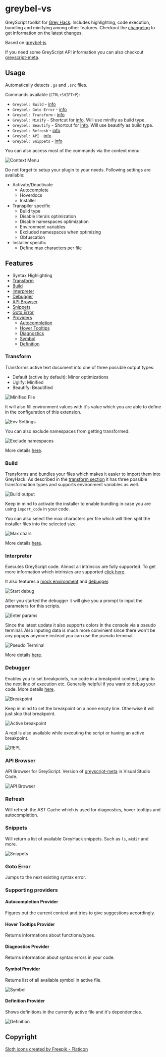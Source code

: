 # greybel-vs

GreyScript toolkit for [Grey Hack](https://greyhackgame.com). Includes highlighting, code execution, bundling and minifying among other features. Checkout the [changelog](https://github.com/ayecue/greybel-vs/blob/main/CHANGELOG.md) to get information on the latest changes.

Based on [greybel-js](https://github.com/ayecue/greybel-js).

If you need some GreyScript API information you can also checkout [greyscript-meta](https://greyscript-meta.netlify.app/).

## Usage

Automatically detects `.gs` and `.src` files.

Commands available (`CTRL+SHIFT+P`):
- `Greybel: Build` - [info](#build)
- `Greybel: Goto Error` - [info](#goto-error)
- `Greybel: Transform` - [info](#transform)
- `Greybel: Minify` - Shortcut for [info](#transform). Will use minifiy as build type.
- `Greybel: Beautify` - Shortcut for [info](#transform). Will use beautify as build type.
- `Greybel: Refresh` - [info](#refresh)
- `Greybel: API` - [info](#api-browser)
- `Greybel: Snippets` - [info](#snippets)

You can also access most of the commands via the context menu:

![Context Menu](/assets/context-menu.png?raw=true "ContextMenu")

Do not forget to setup your plugin to your needs. Following settings are available:

- Activate/Deactivate
    - Autocomplete
    - Hoverdocs
    - Installer
- Transpiler specific
    - Build type
    - Disable literals optimization
    - Disable namespaces optimization
    - Environment variables
    - Excluded namespaces when optimizing
    - Obfuscation
- Installer specific
    - Define max characters per file

## Features

- Syntax Highlighting
- [Transform](#transform)
- [Build](#build)
- [Interpreter](#interpreter)
- [Debugger](#debugger)
- [API Browser](#api-browser)
- [Snippets](#snippets)
- [Goto Error](#goto-error)
- [Providers](#supporting-providers)
    - [Autocompletion](#autocompletion-provider)
    - [Hover Tooltips](#hover-tooltips-provider)
    - [Diagnostics](#diagnostics-provider)
    - [Symbol](#symbol-provider)
    - [Definition](#definition-provider)

### Transform

Transforms active text document into one of three possible output types:
- Default (active by default): Minor optimizations
- Uglify: Minified
- Beautify: Beautified

![Minified File](/assets/minified.png?raw=true "Minified file")

It will also fill environment values with it's value which you are able to define in the configuration of this extension.

![Env Settings](/assets/settings-env.png?raw=true "Env Settings")

You can also exclude namespaces from getting transformed.

![Exclude namespaces](/assets/settings-exclude-namespaces.png?raw=true "Exclude namespaces")

More details [here](https://github.com/ayecue/greybel-js#transpiler).

### Build

Transforms and bundles your files which makes it easier to import them into GreyHack. As described in the [transform section](#transform) it has three possible transformation types and supports environment variables as well.

![Build output](/assets/build.png?raw=true "Build output")

Keep in mind to activate the installer to enable bundling in case you are using `import_code` in your code.

You can also select the max characters per file which will then split the installer files into the selected size.

![Max chars](/assets/settings-max-chars.png?raw=true "Max chars")

More details [here](https://github.com/ayecue/greybel-js#transpiler).

### Interpreter

Executes GreyScript code. Almost all intrinsics are fully supported. To get more information which intrinsics are supported [click here](https://github.com/ayecue/greybel-js#greyscript-api-support).

It also features a [mock environment](https://github.com/ayecue/greybel-js#local-environment) and [debugger](#debugger).

![Start debug](/assets/start-debug.png?raw=true "Start debug")

After you started the debugger it will give you a prompt to input the parameters for this scripts.

![Enter params](/assets/params.png?raw=true "Enter params")

Since the latest update it also supports colors in the console via a pseudo terminal. Also inputing data is much more convinient since there won't be any popups anymore instead you can use the pseudo terminal.

![Pseudo Terminal](/assets/pseudo-terminal.png?raw=true "Pseudo Terminal")

More details [here](https://github.com/ayecue/greybel-js#interpreter).

### Debugger

Enables you to set breakpoints, run code in a breakpoint context, jump to the next line of execution etc. Generally helpful if you want to debug your code. More details [here](https://github.com/ayecue/greybel-js#debugger).

![Breakpoint](/assets/breakpoint.png?raw=true "Breakpoint")

Keep in mind to set the breakpoint on a none empty line. Otherwise it will just skip that breakpoint.

![Active breakpoint](/assets/active-breakpoint.png?raw=true "Active breakpoint")

A repl is also available while executing the script or having an active breakpoint.

![REPL](/assets/repl.png?raw=true "REPL")

### API Browser

API Browser for GreyScript. Version of [greyscript-meta](https://greyscript-meta.netlify.app/) in Visual Studio Code.

![API Browser](/assets/api-browser.png?raw=true "API Browser")

### Refresh

Will refresh the AST Cache which is used for diagnostics, hover tooltips and autocompletion.

### Snippets

Will return a list of available GreyHack snippets. Such as `ls`, `mkdir` and more.

![Snippets](/assets/snippets.png?raw=true "Snippets")

### Goto Error

Jumps to the next existing syntax error.

### Supporting providers

#### Autocompletion Provider

Figures out the current context and tries to give suggestions accordingly.

#### Hover Tooltips Provider

Returns informations about functions/types.

#### Diagnostics Provider

Returns information about syntax errors in your code.

#### Symbol Provider

Returns list of all available symbol in active file.

![Symbol](/assets/symbols.png?raw=true "Symbol")

#### Definition Provider

Shows definitions in the currently active file and it's dependencies.

![Definition](/assets/definition-provider.png?raw=true "Definition")

## Copyright

[Sloth icons created by Freepik - Flaticon](https://www.flaticon.com/free-icons/sloth)